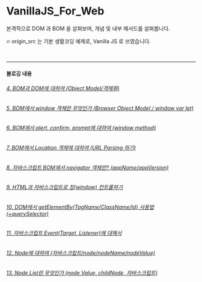 # VanillaJS_For_Web

본격적으로 DOM 과 BOM 을 살펴보며, 개념 및 내부 메서드를 살펴봅니다.

🔥 origin_src 는 기본 생활코딩 예제로, Vanilla JS 로 쓰였습니다.

<br />

<hr>

#### 블로깅 내용

###### [4. BOM과 DOM에 대하여 (Object Model/객체화)](https://basemenks.tistory.com/22)

###### [5. BOM에서 window 객체란 무엇인가 (Browser Object Model / window var let)](https://basemenks.tistory.com/24)

###### [6. BOM에서 alert, confirm, prompt에 대하여 (window method)](https://basemenks.tistory.com/25)

###### [7. BOM에서 Location 객체에 대하여 (URL Parsing 하기)](https://basemenks.tistory.com/26)

###### [8. 자바스크립트 BOM에서 navigator 객체란? (appName/appVersion)](https://basemenks.tistory.com/39)

###### [9. HTML과 자바스크립트로 창(window) 컨트롤하기](https://basemenks.tistory.com/40)

###### [10. DOM에서 getElementBy(TagName/ClassName/Id) 사용법 (+querySelector)](https://basemenks.tistory.com/41)

###### [11. 자바스크립트 Event(Target, Listener)에 대해서](https://basemenks.tistory.com/42)

###### [12. Node에 대하여 (자바스크립트/node/nodeName/nodeValue)](https://basemenks.tistory.com/43)

###### [13. Node List란 무엇인가 (node Value, childNode, 자바스크립트)](https://basemenks.tistory.com/44)
